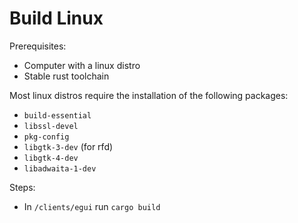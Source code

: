 # Build Linux

Prerequisites:
- Computer with a linux distro
- Stable rust toolchain

Most linux distros require the installation of the following packages:
+ `build-essential`
+ `libssl-devel`
+ `pkg-config`
+ `libgtk-3-dev` (for rfd)
+ `libgtk-4-dev`
+ `libadwaita-1-dev`

Steps:
- In `/clients/egui` run `cargo build`
